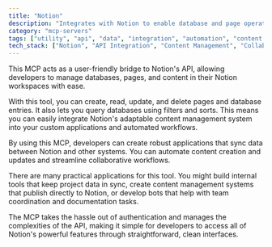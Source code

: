 ```yaml
---
title: "Notion"
description: "Integrates with Notion to enable database and page operations, content management, and collaborative workflows."
category: "mcp-servers"
tags: ["utility", "api", "data", "integration", "automation", "content management", "collaboration", "developer tools"]
tech_stack: ["Notion", "API Integration", "Content Management", "Collaboration Tools", "Automation"]
---
```


This MCP acts as a user-friendly bridge to Notion's API, allowing developers to manage databases, pages, and content in their Notion workspaces with ease.

With this tool, you can create, read, update, and delete pages and database entries. It also lets you query databases using filters and sorts. This means you can easily integrate Notion's adaptable content management system into your custom applications and automated workflows.

By using this MCP, developers can create robust applications that sync data between Notion and other systems. You can automate content creation and updates and streamline collaborative workflows.

There are many practical applications for this tool. You might build internal tools that keep project data in sync, create content management systems that publish directly to Notion, or develop bots that help with team coordination and documentation tasks.

The MCP takes the hassle out of authentication and manages the complexities of the API, making it simple for developers to access all of Notion's powerful features through straightforward, clean interfaces.